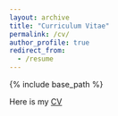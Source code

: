 ```yaml
---
layout: archive
title: "Curriculum Vitae"
permalink: /cv/
author_profile: true
redirect_from:
  - /resume
---
```


{% include base_path %}

Here is my [CV](https://github.com/wenshuo128/wenshuo128.github.io/blob/master/files/Shuo_Wen_EDIC_resume.pdf)

